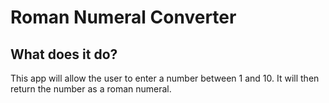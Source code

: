 # Roman Numeral Converter

## What does it do?

This app will allow the user to enter a number between 1 and 10. It will then return the number as a roman numeral.
